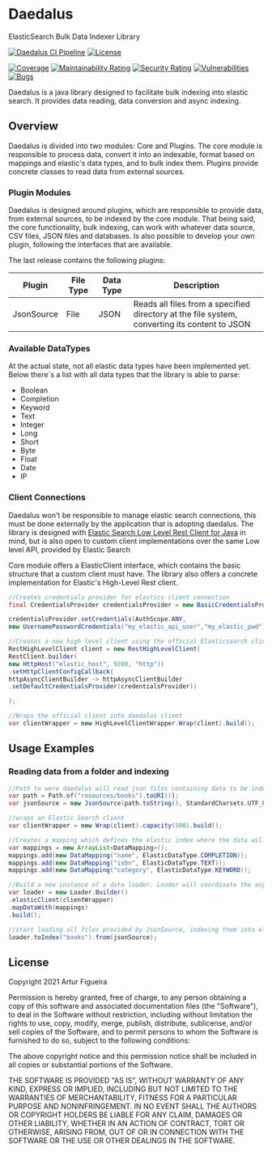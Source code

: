 # Daedalus
ElasticSearch Bulk Data Indexer Library

[![Daedalus CI Pipeline](https://github.com/arturfigueira/daedalus/actions/workflows/gradle.yml/badge.svg)](https://github.com/arturfigueira/daedalus/actions/workflows/gradle.yml)
[![License](https://img.shields.io/github/license/arturfigueira/daedalus)](https://github.com/arturfigueira/daedalus/blob/feature/readme_contributing/LICENSE)


[![Coverage](https://sonarcloud.io/api/project_badges/measure?project=arturfigueira_daedalus&metric=coverage)](https://sonarcloud.io/dashboard?id=arturfigueira_daedalus)
[![Maintainability Rating](https://sonarcloud.io/api/project_badges/measure?project=arturfigueira_daedalus&metric=sqale_rating)](https://sonarcloud.io/dashboard?id=arturfigueira_daedalus)
[![Security Rating](https://sonarcloud.io/api/project_badges/measure?project=arturfigueira_daedalus&metric=security_rating)](https://sonarcloud.io/dashboard?id=arturfigueira_daedalus)
[![Vulnerabilities](https://sonarcloud.io/api/project_badges/measure?project=arturfigueira_daedalus&metric=vulnerabilities)](https://sonarcloud.io/dashboard?id=arturfigueira_daedalus)
[![Bugs](https://sonarcloud.io/api/project_badges/measure?project=arturfigueira_daedalus&metric=bugs)](https://sonarcloud.io/dashboard?id=arturfigueira_daedalus)


Daedalus is a java library designed to facilitate bulk indexing into elastic search. It provides data reading, data conversion and async indexing.


## Overview
Daedalus is divided into two modules: Core and Plugins. The core module is responsible to process data, convert it into an indexable, format based on mappings and elastic's data types, and to bulk index them. Plugins provide concrete classes to read data from external sources.

### Plugin Modules
Daedalus is designed around plugins, which are responsible to provide data, from external sources, to be indexed by the core module. That being said, the core functionality, bulk indexing, can work with whatever data source, CSV files, JSON files and databases.
Is also possible to develop your own plugin, following the interfaces that are available.

The last release contains the following plugins:

|  Plugin       |   File Type   | Data Type |Description |
|---------------|---------------|-----------|------------|
| JsonSource    | File          | JSON      | Reads all files from a specified directory at the file system, converting its content to JSON |

### Available DataTypes
At the actual state, not all elastic data types have been implemented yet. Below there`s a list with all data types that the library is able to parse: 
- Boolean
- Completion
- Keyword
- Text
- Integer
- Long
- Short
- Byte
- Float
- Date
- IP


### Client Connections
Daedalus won't be responsible to manage elastic search connections, this must be done externally by the application that is adopting daedalus. The library is designed with [Elastic Search Low Level Rest Client for Java](https://www.elastic.co/guide/en/elasticsearch/client/java-rest/master/java-rest-low.html) in mind, but is also open to custom client implementations over the same Low level API, provided by Elastic Search

Core module offers a ElasticClient interface, which contains the basic structure that a custom client must have. The library also offers a concrete implementation for Elastic's High-Level Rest client.
```java
//Creates credentials provider for elastics client connection 
final CredentialsProvider credentialsProvider = new BasicCredentialsProvider();

credentialsProvider.setCredentials(AuthScope.ANY,
new UsernamePasswordCredentials("my_elastic_api_user","my_elastic_pwd"));

//Creates a new high level client using the official Elasticsearch client 
RestHighLevelClient client = new RestHighLevelClient(
RestClient.builder(
new HttpHost("elastic_host", 9200, "http"))
.setHttpClientConfigCallback(
httpAsyncClientBuilder -> httpAsyncClientBuilder
.setDefaultCredentialsProvider(credentialsProvider))

);

//Wraps the official client into daedalus client
var clientWrapper = new HighLevelClientWrapper.Wrap(client).build();
```

## Usage Examples

### Reading data from a folder and indexing
```java
//Path to were daedalus will read json files containing data to be indexed
var path = Path.of("resources/books").toURI());
var jsonSource = new JsonSource(path.toString(), StandardCharsets.UTF_8);

//wraps an Elastic Search client
var clientWrapper = new Wrap(client).capacity(500).build();

//Creates a mapping which defines the elastic index where the data will be indexed
var mappings = new ArrayList<DataMapping>();
mappings.add(new DataMapping("name", ElasticDataType.COMPLETION));
mappings.add(new DataMapping("isbn", ElasticDataType.TEXT));
mappings.add(new DataMapping("category", ElasticDataType.KEYWORD));

//Build a new instance of a data loader. Loader will coordinate the asynchronous operation
var loader = new Loader.Builder()
.elasticClient(clientWrapper)
.mapDataWith(mappings)
.build();

//start loading all files provided by JsonSource, indexing them into elastic`s books index
loader.toIndex("books").from(jsonSource);
```

## License
Copyright 2021 Artur Figueira

Permission is hereby granted, free of charge, to any person obtaining a copy of this software and associated documentation files (the "Software"), to deal in the Software without restriction, including without limitation the rights to use, copy, modify, merge, publish, distribute, sublicense, and/or sell copies of the Software, and to permit persons to whom the Software is furnished to do so, subject to the following conditions:

The above copyright notice and this permission notice shall be included in all copies or substantial portions of the Software.

THE SOFTWARE IS PROVIDED "AS IS", WITHOUT WARRANTY OF ANY KIND, EXPRESS OR IMPLIED, INCLUDING BUT NOT LIMITED TO THE WARRANTIES OF MERCHANTABILITY, FITNESS FOR A PARTICULAR PURPOSE AND NONINFRINGEMENT. IN NO EVENT SHALL THE AUTHORS OR COPYRIGHT HOLDERS BE LIABLE FOR ANY CLAIM, DAMAGES OR OTHER LIABILITY, WHETHER IN AN ACTION OF CONTRACT, TORT OR OTHERWISE, ARISING FROM, OUT OF OR IN CONNECTION WITH THE SOFTWARE OR THE USE OR OTHER DEALINGS IN THE SOFTWARE.